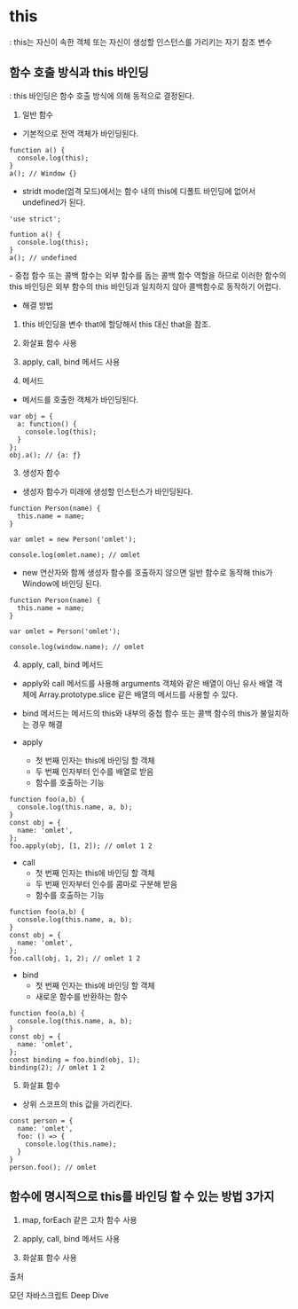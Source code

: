 # this

: this는 자신이 속한 객체 또는 자신이 생성할 인스턴스를 가리키는 자기 참조 변수

## 함수 호출 방식과 this 바인딩

: this 바인딩은 함수 호출 방식에 의해 동적으로 결정된다. 

1. 일반 함수

- 기본적으로 전역 객체가 바인딩된다.

```
function a() {
  console.log(this);
}
a(); // Window {}
```

- stridt mode(엄격 모드)에서는 함수 내의 this에 디폴트 바인딩에 없어서 undefined가 된다. 

```
'use strict';

funtion a() {
  console.log(this);
}
a(); // undefined
```

​- 중첩 함수 또는 콜백 함수는 외부 함수를 돕는 콜백 함수 역할을 하므로 이러한 함수의 this 바인딩은 외부 함수의 this 바인딩과 일치하지 않아 콜백함수로 동작하기 어렵다. 

  - 해결 방법

  1. this 바인딩을 변수 that에 할당해서 this 대신 that을 참조.
  2. 화살표 함수 사용
  3. apply, call, bind 메서드 사용

2. 메서드

- 메서드를 호출한 객체가 바인딩된다.

```
var obj = {
  a: function() {
    console.log(this);
  }
};
obj.a(); // {a: ƒ}
```

3. 생성자 함수

- 생성자 함수가 미래에 생성할 인스턴스가 바인딩된다.

```
function Person(name) {
  this.name = name;
}
 
var omlet = new Person('omlet');

console.log(omlet.name); // omlet
```

- new  연산자와 함께 생성자 함수를 호출하지 않으면 일반 함수로 동작해 this가 Window에 바인딩 된다.

```
function Person(name) {
  this.name = name;
}
 
var omlet = Person('omlet');

console.log(window.name); // omlet
```

4. apply, call, bind 메서드

- apply와 call 메서드를 사용해 arguments 객체와 같은 배열이 아닌 유사 배열 객체에 Array.prototype.slice 같은 배열의 메서드를 사용할 수 있다. 
- bind 메서드는 메서드의 this와 내부의 중첩 함수 또는 콜백 함수의 this가 불일치하는 경우 해결

- apply
  - 첫 번째 인자는 this에 바인딩 할 객체
  - 두 번째 인자부터 인수를 배열로 받음
  - 함수를 호출하는 기능

```
function foo(a,b) {
  console.log(this.name, a, b);
}
const obj = {
  name: 'omlet',
};
foo.apply(obj, [1, 2]); // omlet 1 2
```

- call
  - 첫 번째 인자는 this에 바인딩 할 객체
  - 두 번째 인자부터 인수를 콤마로 구분해 받음
  - 함수를 호출하는 기능

```
function foo(a,b) {
  console.log(this.name, a, b);
}
const obj = {
  name: 'omlet',
};
foo.call(obj, 1, 2); // omlet 1 2
```

- bind
  - 첫 번째 인자는 this에 바인딩 할 객체
  - 새로운 함수를 반환하는 함수

```
function foo(a,b) {
  console.log(this.name, a, b);
}
const obj = {
  name: 'omlet',
};
const binding = foo.bind(obj, 1);
binding(2); // omlet 1 2

```

5. 화살표 함수

- 상위 스코프의 this 값을 가리킨다.

```
const person = {
  name: 'omlet',
  foo: () => {
    console.log(this.name);
  }
}
person.foo(); // omlet
```

## 함수에 명시적으로 this를 바인딩 할 수 있는 방법 3가지

1. map, forEach 같은 고차 함수 사용

2. apply, call, bind 메서드 사용

3. 화살표 함수 사용

출처

모던 자바스크립트 Deep Dive
